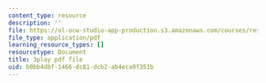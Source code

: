 ```yaml
---
content_type: resource
description: ''
file: https://ol-ocw-studio-app-production.s3.amazonaws.com/courses/res-9-003-brains-minds-and-machines-summer-course-summer-2015/b0bb4dbf1466dc81dcb2ab4eca9f351b_2304746.pdf
file_type: application/pdf
learning_resource_types: []
resourcetype: Document
title: 3play pdf file
uid: b0bb4dbf-1466-dc81-dcb2-ab4eca9f351b
---
```

